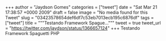 
+++
author = "Jaydson Gomes"
categories = ["tweet"]
date = "Sat Mar 21 17:38:57 +0000 2009"
draft = false
image = "No media found for this Tweet"
slug = "03423578654def6df7c53eb7013ecb195c6876df"
tags = ["tweet"]
title = """Testando Framework Spague..."""
tweet = true
tweet_url = "https://twitter.com/jaydson/status/1366657124"
+++
Testando Framework Spaguetti PHP
